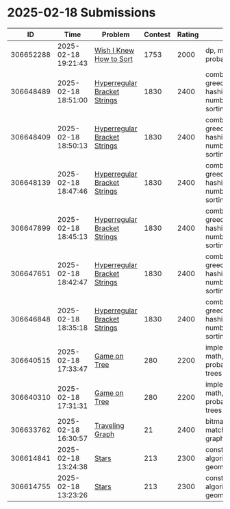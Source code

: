 # 2025-02-18 Submissions

 | ID | Time | Problem | Contest | Rating | Tags | Language | Verdict | Tests | Resources |
 |----|------|---------|---------|--------|------|----------|---------|-------|-----------|
 | 306652288 | 2025-02-18  19:21:43 | [Wish I Knew How to Sort](https://codeforces.com/problemset/problem/1753/C) | 1753 | 2000 | dp, math, probabilities | C++20 (GCC 13-64) | OK | 9 | 171ms / 102400bytes |
 | 306648489 | 2025-02-18  18:51:00 | [Hyperregular Bracket Strings](https://codeforces.com/problemset/problem/1830/C) | 1830 | 2400 | combinatorics, greedy, hashing, math, number theory, sortings | C++20 (GCC 13-64) | OK | 23 | 358ms / 23859200bytes |
 | 306648409 | 2025-02-18  18:50:13 | [Hyperregular Bracket Strings](https://codeforces.com/problemset/problem/1830/C) | 1830 | 2400 | combinatorics, greedy, hashing, math, number theory, sortings | C++20 (GCC 13-64) | RUNTIME_ERROR | 1 | 31ms / 819200bytes |
 | 306648139 | 2025-02-18  18:47:46 | [Hyperregular Bracket Strings](https://codeforces.com/problemset/problem/1830/C) | 1830 | 2400 | combinatorics, greedy, hashing, math, number theory, sortings | C++20 (GCC 13-64) | TIME_LIMIT_EXCEEDED | 2 | 3000ms / 3481600bytes |
 | 306647899 | 2025-02-18  18:45:13 | [Hyperregular Bracket Strings](https://codeforces.com/problemset/problem/1830/C) | 1830 | 2400 | combinatorics, greedy, hashing, math, number theory, sortings | C++20 (GCC 13-64) | TIME_LIMIT_EXCEEDED | 2 | 3000ms / 3276800bytes |
 | 306647651 | 2025-02-18  18:42:47 | [Hyperregular Bracket Strings](https://codeforces.com/problemset/problem/1830/C) | 1830 | 2400 | combinatorics, greedy, hashing, math, number theory, sortings | C++20 (GCC 13-64) | COMPILATION_ERROR | 0 | 0ms / 0bytes |
 | 306646848 | 2025-02-18  18:35:18 | [Hyperregular Bracket Strings](https://codeforces.com/problemset/problem/1830/C) | 1830 | 2400 | combinatorics, greedy, hashing, math, number theory, sortings | C++20 (GCC 13-64) | TIME_LIMIT_EXCEEDED | 2 | 3000ms / 3276800bytes |
 | 306640515 | 2025-02-18  17:33:47 | [Game on Tree](https://codeforces.com/problemset/problem/280/C) | 280 | 2200 | implementation, math, probabilities, trees | C++20 (GCC 13-64) | OK | 52 | 592ms / 5427200bytes |
 | 306640310 | 2025-02-18  17:31:31 | [Game on Tree](https://codeforces.com/problemset/problem/280/C) | 280 | 2200 | implementation, math, probabilities, trees | C++20 (GCC 13-64) | RUNTIME_ERROR | 40 | 498ms / 2457600bytes |
 | 306633762 | 2025-02-18  16:30:57 | [Traveling Graph](https://codeforces.com/problemset/problem/21/D) | 21 | 2400 | bitmasks, graph matchings, graphs | C++20 (GCC 13-64) | OK | 60 | 154ms / 102400bytes |
 | 306614841 | 2025-02-18  13:24:38 | [Stars](https://codeforces.com/problemset/problem/213/D) | 213 | 2300 | constructive algorithms, geometry | C++20 (GCC 13-64) | OK | 100 | 124ms / 102400bytes |
 | 306614755 | 2025-02-18  13:23:26 | [Stars](https://codeforces.com/problemset/problem/213/D) | 213 | 2300 | constructive algorithms, geometry | C++20 (GCC 13-64) | COMPILATION_ERROR | 0 | 0ms / 0bytes |